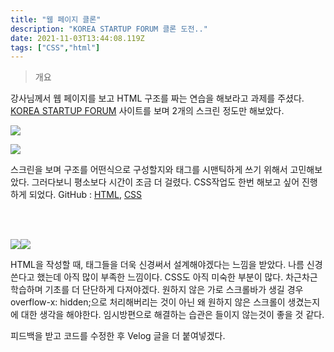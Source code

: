 ```yaml
---
title: "웹 페이지 클론"
description: "KOREA STARTUP FORUM 클론 도전.."
date: 2021-11-03T13:44:08.119Z
tags: ["CSS","html"]
---
```

> 개요

강사님께서 웹 페이지를 보고 HTML 구조를 짜는 연습을 해보라고 과제를 주셨다. [KOREA STARTUP FORUM](https://kstartupforum.org/) 사이트를 보며 2개의 스크린 정도만 해보았다.

![](/images/906c5b70-03c1-4923-bf2f-61e53fd5e6fb-image.png)

![](/images/4dff9057-f36d-4d43-8e69-aa18c42cc13a-image.png)

스크린을 보며 구조를 어떤식으로 구성할지와 태그를 시맨틱하게 쓰기 위해서 고민해보았다. 그러다보니 평소보다 시간이 조금 더 걸렸다. CSS작업도 한번 해보고 싶어 진행하게 되었다.
GitHub : [HTML](https://github.com/LEEHYUNHO2001/likelion/blob/master/html_study/%EA%B3%BC%EC%A0%9C002.html), [CSS](https://github.com/LEEHYUNHO2001/likelion/blob/master/html_study/%EA%B3%BC%EC%A0%9C002.css)

<br>
<br>

![](/images/3c3b95d7-74f6-4c56-aadf-35106980564e-start.jpg)![](/images/42008143-0bc5-43e3-959a-d14f35b8de36-start2.jpg)

HTML을 작성할 때, 태그들을 더욱 신경써서 설계해야겠다는 느낌을 받았다. 나름 신경쓴다고 했는데 아직 많이 부족한 느낌이다.
CSS도 아직 미숙한 부분이 많다. 차근차근 학습하며 기초를 더 단단하게 다져야겠다. 원하지 않은 가로 스크롤바가 생길 경우 overflow-x: hidden;으로 처리해버리는 것이 아닌 왜 원하지 않은 스크롤이 생겼는지에 대한 생각을 해야한다. 
임시방편으로 해결하는 습관은 들이지 않는것이 좋을 것 같다.

피드백을 받고 코드를 수정한 후 Velog 글을 더 붙여넣겠다.